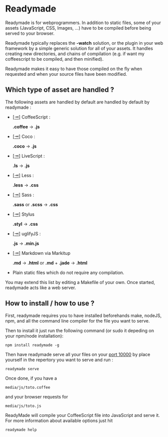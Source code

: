 Readymade
=====================================

Readymade is for webprogrammers.
In addition to static files, some of your assets (JavaScript, CSS, Images, ...) have to be compiled before being served to your browser.

Readymade typically replaces the **-watch** solution, or the plugin in your web framework by a simple generic solution for all of your assets. It handles creating new directories, and chains of compilation (e.g. if want my coffeescript to be compiled, and then minified).

Readymade makes it easy to have those compiled on the fly 
when requested and when your source files have been modified.



Which type of asset are handled ?
-------------------------------------

The following assets are handled by default are handled by default by
readymade :

- [[⇥]](http://coffeescript.org/) CoffeeScript :
   
  **.coffee** → **.js**
- [[⇥]](http://satyr.github.com/coco/) Coco :
  
  **.coco** → **.js**
- [[⇥]](http://gkz.github.com/LiveScript/) LiveScript :
  
  **.ls** → **.js**
- [[⇥]](http://lesscss.org/) Less :
  
  **.less** → **.css**
- [[⇥]](http://sass-lang.com/) Sass : 
  
  **.sass**  or **.scss** → **.css**
- [[⇥]](http://learnboost.github.com/stylus/) Stylus
  
  **.styl** → **.css**
- [[⇥]](https://github.com/mishoo/UglifyJS) uglifyJS :
  
  **.js**  → **.min.js**
- [[⇥]](https://github.com/nathan-lafreniere/markitup) Markdown via Markitup 
  
  **.md** → **.html** or **.md** + **.jade**  → **.html** 
- Plain static files which do not require any compilation.

You may extend this list by editing a Makefile of your own.
Once started, readymade acts like a web server. 






How to install / how to use ?
-------------------------------------

First, readymade requires you to have installed beforehands make, nodeJS, npm, and all the command line compiler for the file you want to serve.

Then to install it just run the following command (or sudo it depeding on your npm/node installation):
  
	npm install readymade -g


Then have readymade serve all your files on your [port 10000](http://localhost:10000/) by place yourself in the repertory you want to serve and run :

	readymade serve

Once done, if you have a
	
	media/js/toto.coffee

and your browser requests for

	media/js/toto.js

ReadyMade will compile your CoffeeScript file into JavaScript and serve it. For more information about available options just hit

	readymade help

